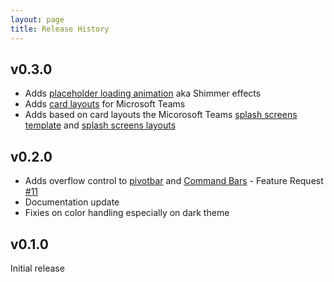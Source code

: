 ```yaml
---
layout: page
title: Release History
---
```


## v0.3.0
- Adds [placeholder loading animation](https://lab.n8d.studio/htwoo/htwoo-core/?p=viewall-atoms-loading) aka Shimmer effects
- Adds [card layouts](https://lab.n8d.studio/htwoo/htwoo-core/?p=organism-teams-splash-card) for Microsoft Teams
- Adds based on card layouts the Micorosoft Teams [splash screens template](https://lab.n8d.studio/htwoo/htwoo-core/?p=templates-teams-splash-screen-multi) and [splash screens layouts](https://lab.n8d.studio/htwoo/htwoo-core/?p=viewall-pages-teams)

## v0.2.0
- Adds overflow control to [pivotbar](https://lab.n8d.studio/htwoo/htwoo-core/?p=molecules-pivotbar-overflow) and [Command Bars](https://lab.n8d.studio/htwoo/htwoo-core/?p=molecules-cmdbar-overflow) - Feature Request [#11](https://github.com/n8design/htwoo/issues/11)
- Documentation update
- Fixies on color handling especially on dark theme

## v0.1.0

Initial release